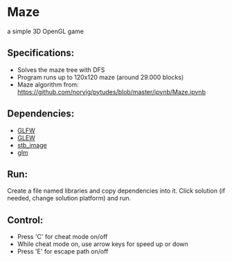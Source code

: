 # Maze
a simple 3D OpenGL game
## Specifications: ##
* Solves the maze tree with DFS
* Program runs up to 120x120 maze (around 29.000 blocks)
* Maze algorithm from: https://github.com/norvig/pytudes/blob/master/ipynb/Maze.ipynb
## Dependencies: ##
* [GLFW](https://www.glfw.org "GLFW")
* [GLEW](http://glew.sourceforge.net "GLEW")
* [stb_image](https://github.com/nothings/stb/blob/master/stb_image.h "stb_image")
* [glm](https://github.com/g-truc/glm "glm")
## Run: ##
Create a file named libraries and copy dependencies into it. Click solution (if needed, change solution platform) and run.
## Control: ##
* Press 'C' for cheat mode on/off
* While cheat mode on, use arrow keys for speed up or down
* Press 'E' for escape path on/off
